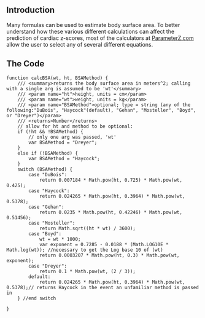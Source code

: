 ## Introduction ##

Many formulas can be used to estimate body surface area. To better understand how these various different calculations can affect the prediction of cardiac z-scores, most of the calculators at [ParameterZ.com](http://parameterz.com) allow the user to select any of several different equations.

## The Code ##

```
function calcBSA(wt, ht, BSAMethod) {
    /// <summary>returns the body surface area in meters^2; calling with a single arg is assumed to be 'wt'</summary>
    /// <param name="ht">height, units = cm</param>
    /// <param name="wt">weight, units = kg</param>
    /// <param name="BSAMethod">optional; type = string (any of the following:"DuBois", "Haycock"(default), "Gehan", "Mosteller", "Boyd", or "Dreyer")</param>
    /// <returns>Number</returns>
    // allow for ht and method to be optional:
    if (!ht && !BSAMethod) {
        // only one arg was passed, 'wt'
        var BSAMethod = "Dreyer";
    }
    else if (!BSAMethod) {
        var BSAMethod = "Haycock";
    }
    switch (BSAMethod) {
        case "DuBois":
            return 0.007184 * Math.pow(ht, 0.725) * Math.pow(wt, 0.425);
        case "Haycock":
            return 0.024265 * Math.pow(ht, 0.3964) * Math.pow(wt, 0.5378);
        case "Gehan":
            return 0.0235 * Math.pow(ht, 0.42246) * Math.pow(wt, 0.51456);
        case "Mosteller":
            return Math.sqrt((ht * wt) / 3600);
        case "Boyd":
            wt = wt * 1000;
            var exponent = 0.7285 - 0.0188 * (Math.LOG10E * Math.log(wt)); //necessary to get the Log base 10 of (wt)
            return 0.0003207 * Math.pow(ht, 0.3) * Math.pow(wt, exponent);
        case "Dreyer":
            return 0.1 * Math.pow(wt, (2 / 3));
        default:
            return 0.024265 * Math.pow(ht, 0.3964) * Math.pow(wt, 0.5378);// returns Haycock in the event an unfamiliar method is passed in
    } //end switch

}
```